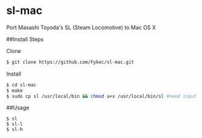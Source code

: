 sl-mac
======

Port Masashi Toyoda's SL (Steam Locomotive) to Mac OS X


##Install Steps

Clone

```bash
$ git clone https://github.com/Fykec/sl-mac.git
```

Install

```bash
$ cd sl-mac
$ make
$ sudo cp sl /usr/local/bin && chmod a+x /usr/local/bin/sl #need input your password
```

##Usage

```base
$ sl
$ sl-l
$ sl-h
```